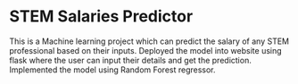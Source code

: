 # STEM Salaries Predictor
This is a Machine learning project which can predict the salary of any STEM professional based on their inputs.
Deployed the model into website using flask where the user can input their details and get the prediction.
Implemented the model using Random Forest regressor. 
